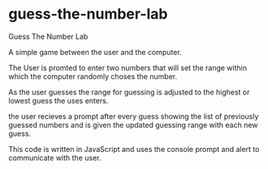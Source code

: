 # guess-the-number-lab
Guess The Number Lab

A simple game between the user and the computer. 

The User is promted to enter two numbers that will set the range within which the computer randomly choses the number.

As the user guesses the range for guessing is adjusted to the highest or lowest guess the uses enters.

the user recieves a prompt after every guess showing the list of previously guessed numbers and is given the updated guessing range with each new guess.

This code is written in JavaScript and uses the console prompt and alert to communicate with the user.


